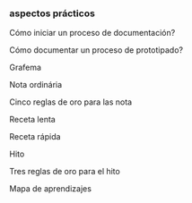 ### 

### **aspectos prácticos**

Cómo iniciar un proceso de documentación?

Cómo documentar un proceso de prototipado?

Grafema

Nota ordinária

Cinco reglas de oro para las nota

Receta lenta

Receta rápida

Hito

Tres reglas de oro para el hito

Mapa de aprendizajes

